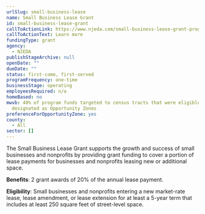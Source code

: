 ```yaml
---
urlSlug: small-business-lease
name: Small Business Lease Grant
id: small-business-lease-grant
callToActionLink: https://www.njeda.com/small-business-lease-grant-program/
callToActionText: Learn more
fundingType: grant
agency:
  - NJEDA
publishStageArchive: null
openDate: ""
dueDate: ""
status: first-come, first-served
programFrequency: one-time
businessStage: operating
employeesRequired: n/a
homeBased: no
mwvb: 40% of program funds targeted to census tracts that were eligible to be
  designated as Opportunity Zones
preferenceForOpportunityZone: yes
county:
  - All
sector: []
---
```


The Small Business Lease Grant supports the growth and success of small businesses and nonprofits by providing grant funding to cover a portion of lease payments for businesses and nonprofits leasing new or additional space.

**Benefits**: 2 grant awards of 20% of the annual lease payment.

**Eligibility**: Small businesses and nonprofits entering a new market-rate lease, lease amendment, or lease extension for at least a 5-year term that includes at least 250 square feet of street-level space.
